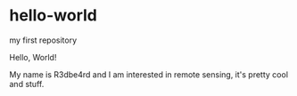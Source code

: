 # hello-world
my first repository

Hello, World!

My name is R3dbe4rd and I am interested in remote sensing, it's pretty cool and stuff.
